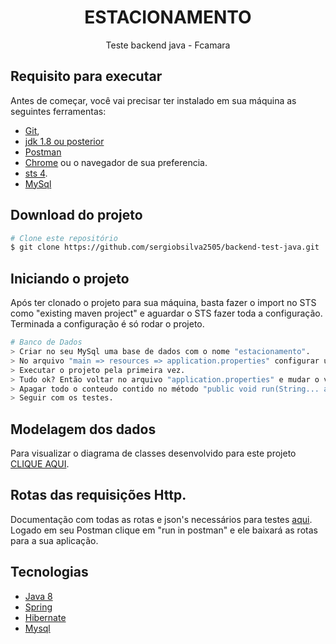 <h1 align="center">ESTACIONAMENTO</h1>
<p align="center">Teste backend java - Fcamara</p>



## Requisito para executar

Antes de começar, você vai precisar ter instalado em sua máquina as seguintes ferramentas:
   * [Git](https://git-scm.com), 
   * [jdk 1.8 ou posterior](https://www.oracle.com/technetwork/pt/java/javase/downloads/index.html)
   * [Postman](https://www.postman.com/)
   * [Chrome](tinyurl.com/1towppvy) ou o navegador de sua preferencia.
   * [sts 4](https://spring.io/tools).
   * [MySql](https://dev.mysql.com/downloads/mysql/)  


## Download do projeto
```bash
# Clone este repositório
$ git clone https://github.com/sergiobsilva2505/backend-test-java.git
```


## Iniciando o projeto

Após ter clonado o projeto para sua máquina, basta fazer o import no STS como "existing maven project" e aguardar o STS fazer toda a configuração. Terminada a configuração é só rodar o projeto.


```bash
# Banco de Dados
> Criar no seu MySql uma base de dados com o nome "estacionamento".
> No arquivo "main => resources => application.properties" configurar usuário e senha.
> Executar o projeto pela primeira vez.
> Tudo ok? Então voltar no arquivo "application.properties" e mudar o valor da propriedade "spring.jpa.hibernate.ddl-auto" para "none".
> Apagar todo o conteudo contido no método "public void run(String... args) throws Exception " da classe "EstacionamentoApplication.java" que está em SRC => MAIN => JAVA . 
> Seguir com os testes. 
```

## Modelagem dos dados
Para visualizar o diagrama de classes desenvolvido para este projeto [CLIQUE AQUI](https://tinyurl.com/1820px3n). 


## Rotas das requisições Http.

Documentação com todas as rotas e json's necessários para testes [aqui](https://documenter.getpostman.com/view/8466840/TW77h3rs). 
Logado em seu Postman clique em "run in postman" e ele baixará as rotas para a sua aplicação.


##  Tecnologias

- [Java 8](https://docs.oracle.com/javase/8/docs/api/)
- [Spring](https://spring.io/)
- [Hibernate](http://hibernate.org/)
- [Mysql](https://www.mysql.com/)